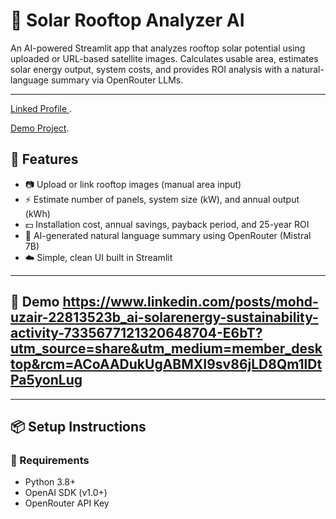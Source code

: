 # 🔆 Solar Rooftop Analyzer AI

An AI-powered Streamlit app that analyzes rooftop solar potential using uploaded or URL-based satellite images. Calculates usable area, estimates solar energy output, system costs, and provides ROI analysis with a natural-language summary via OpenRouter LLMs.

---

[Linked Profile ](https://www.linkedin.com/in/mohd-uzair-22813523b/).

[Demo Project](https://www.linkedin.com/posts/mohd-uzair-22813523b_ai-solarenergy-sustainability-activity-7335677121320648704-E6bT?utm_source=share&utm_medium=member_desktop&rcm=ACoAADukUgABMXI9sv86jLD8Qm1lDtPa5yonLug).

## 🚀 Features

- 📷 Upload or link rooftop images (manual area input)
- ⚡ Estimate number of panels, system size (kW), and annual output (kWh)
- 💵 Installation cost, annual savings, payback period, and 25-year ROI
- 🧠 AI-generated natural language summary using OpenRouter (Mistral 7B)
- ☁️ Simple, clean UI built in Streamlit

---

## 📸 Demo https://www.linkedin.com/posts/mohd-uzair-22813523b_ai-solarenergy-sustainability-activity-7335677121320648704-E6bT?utm_source=share&utm_medium=member_desktop&rcm=ACoAADukUgABMXI9sv86jLD8Qm1lDtPa5yonLug
---

## 📦 Setup Instructions

### 🔧 Requirements

- Python 3.8+
- OpenAI SDK (v1.0+)
- OpenRouter API Key

